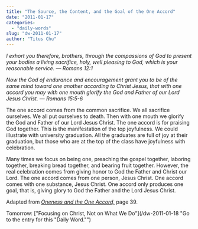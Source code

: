 ```yaml
---
title: "The Source, the Content, and the Goal of the One Accord"
date: "2011-01-17"
categories: 
  - "daily-words"
slug: "dw-2011-01-17"
author: "Titus Chu"
---
```


_I exhort you therefore, brothers, through the compassions of God to present your bodies a living sacrifice, holy, well pleasing to God, which is your reasonable service. — Romans 12:1_

_Now the God of endurance and encouragement grant you to be of the same mind toward one another according to Christ Jesus, that with one accord you may with one mouth glorify the God and Father of our Lord Jesus Christ. — Romans 15:5-6_

The one accord comes from the common sacrifice. We all sacrifice ourselves. We all put ourselves to death. Then with one mouth we glorify the God and Father of our Lord Jesus Christ. The one accord is for praising God together. This is the manifestation of the top joyfulness. We could illustrate with university graduation. All the graduates are full of joy at their graduation, but those who are at the top of the class have joyfulness with celebration.

Many times we focus on being one, preaching the gospel together, laboring together, breaking bread together, and bearing fruit together. However, the real celebration comes from giving honor to God the Father and Christ our Lord. The one accord comes from one person, Jesus Christ. One accord comes with one substance, Jesus Christ. One accord only produces one goal, that is, giving glory to God the Father and the Lord Jesus Christ.

Adapted from _[Oneness and the One Accord,](/book-oneness "Go to the listing for this book.")_ page 39.

Tomorrow: ["Focusing on Christ, Not on What We Do"](/dw-2011-01-18 "Go to the entry for this "Daily Word."")

